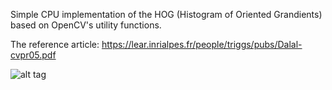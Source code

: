 Simple CPU implementation of the HOG (Histogram of Oriented Grandients) based on OpenCV's utility functions.

The reference article: https://lear.inrialpes.fr/people/triggs/pubs/Dalal-cvpr05.pdf

![alt tag](https://raw.githubusercontent.com/lcit/HOG/master/HOG.png)
